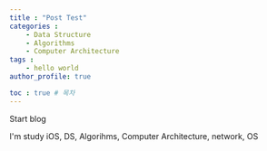 ```yaml
---
title : "Post Test"
categories :
    - Data Structure
    - Algorithms
    - Computer Architecture
tags :
    - hello world
author_profile: true

toc : true # 목차
---
```


Start blog

I'm study iOS, DS, Algorihms, Computer Architecture, network, OS